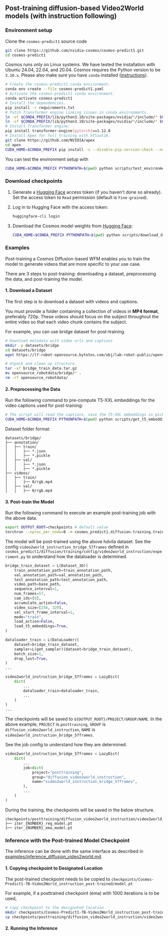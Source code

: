 ## Post-training diffusion-based Video2World models (with instruction following)

### Environment setup
Clone the `cosmos-predict1` source code
```bash
git clone https://github.com/nvidia-cosmos/cosmos-predict1.git
cd cosmos-predict1
```

Cosmos runs only on Linux systems. We have tested the installation with Ubuntu 24.04, 22.04, and 20.04.
Cosmos requires the Python version to be `3.10.x`. Please also make sure you have `conda` installed ([instructions](https://docs.conda.io/projects/conda/en/latest/user-guide/install/index.html)).

```bash
# Create the cosmos-predict1 conda environment.
conda env create --file cosmos-predict1.yaml
# Activate the cosmos-predict1 conda environment.
conda activate cosmos-predict1
# Install the dependencies.
pip install -r requirements.txt
# Patch Transformer engine linking issues in conda environments.
ln -sf $CONDA_PREFIX/lib/python3.10/site-packages/nvidia/*/include/* $CONDA_PREFIX/include/
ln -sf $CONDA_PREFIX/lib/python3.10/site-packages/nvidia/*/include/* $CONDA_PREFIX/include/python3.10
# Install Transformer engine.
pip install transformer-engine[pytorch]==1.12.0
# Install Apex for full training with bfloat16.
git clone https://github.com/NVIDIA/apex
cd apex
CUDA_HOME=$CONDA_PREFIX pip install -v --disable-pip-version-check --no-cache-dir --no-build-isolation --config-settings "--build-option=--cpp_ext" --config-settings "--build-option=--cuda_ext" .
```

You can test the environment setup with
```bash
CUDA_HOME=$CONDA_PREFIX PYTHONPATH=$(pwd) python scripts/test_environment.py
```

### Download checkpoints

1. Generate a [Hugging Face](https://huggingface.co/settings/tokens) access token (if you haven't done so already). Set the access token to `Read` permission (default is `Fine-grained`).

2. Log in to Hugging Face with the access token:
   ```bash
   huggingface-cli login
   ```

3. Download the Cosmos model weights from [Hugging Face](https://huggingface.co/collections/nvidia/cosmos-predict1-67c9d1b97678dbf7669c89a7):
   ```bash
   CUDA_HOME=$CONDA_PREFIX PYTHONPATH=$(pwd) python scripts/download_diffusion_checkpoints.py --model_sizes 7B 14B --model_types Video2World
   ```

### Examples

Post-training a Cosmos Diffusion-based WFM enables you to train the model to generate videos that are more specific to your use case.

There are 3 steps to post-training: downloading a dataset, preprocessing the data, and post-training the model.

#### 1. Download a Dataset

The first step is to download a dataset with videos and captions.

You must provide a folder containing a collection of videos in **MP4 format**, preferably 720p. These videos should focus on the subject throughout the entire video so that each video chunk contains the subject.

For example, you can use bridge dataset for post-training.


```bash
# Download metadata with video urls and captions
mkdir -p datasets/bridge
cd datasets/bridge
wget https://lf-robot-opensource.bytetos.com/obj/lab-robot-public/opensource_IRASim_v1/bridge_train_data.tar.gz

# Unpack and clean up structure.
tar -xf bridge_train_data.tar.gz
mv opensource_robotdata/bridge/* .
rm -rf opensource_robotdata/
```


#### 2. Preprocessing the Data

Run the following command to pre-compute T5-XXL embeddings for the video captions used for post-training:

```bash
# The script will read the captions, save the T5-XXL embeddings in pickle format.
CUDA_HOME=$CONDA_PREFIX PYTHONPATH=$(pwd) python scripts/get_t5_embeddings_from_bridge.py --dataset_path datasets/bridge
```

Dataset folder format:
```
datasets/bridge/
├── annotation/
│   ├── train/
│   │   ├── *.json
│   │   ├── *.pickle
│   ├── val/
│   │   ├── *.json
│   │   ├── *.pickle
├── videos/
│   ├── train/
│   │   ├── 0/rgb.mp4
│   ├── val/
│   │   ├── 0/rgb.mp4
```


#### 3. Post-train the Model

Run the following command to execute an example post-training job with the above data.
```bash
export OUTPUT_ROOT=checkpoints # default value
torchrun --nproc_per_node=8 -m cosmos_predict1.diffusion.training.train --config=cosmos_predict1/diffusion/training/config/config.py -- experiment=video2world_instruction_bridge_57frames
```

The model will be post-trained using the above hdvila dataset.
See the config `video2world_instruction_bridge_57frames` defined in `cosmos_predict1/diffusion/training/config/video2world_instruction/experiment.py` to understand how the dataloader is determined.

```python
bridge_train_dataset = L(Dataset_3D)(
    train_annotation_path=train_annotation_path,
    val_annotation_path=val_annotation_path,
    test_annotation_path=test_annotation_path,
    video_path=base_path,
    sequence_interval=1,
    num_frames=57,
    cam_ids=[0],
    accumulate_action=False,
    video_size=[256, 320],
    val_start_frame_interval=1,
    mode="train",
    load_action=False,
    load_t5_embeddings=True,
)

dataloader_train = L(DataLoader)(
    dataset=bridge_train_dataset,
    sampler=L(get_sampler)(dataset=bridge_train_dataset),
    batch_size=1,
    drop_last=True,
)
...

video2world_instruction_bridge_57frames = LazyDict(
    dict(
        ...
        dataloader_train=dataloader_train,
        ...
    )
)
...
```

The checkpoints will be saved to `${OUTPUT_ROOT}/PROJECT/GROUP/NAME`.
In the above example, `PROJECT` is `posttraining`, `GROUP` is `diffusion_video2world_instruction`, `NAME` is `video2world_instruction_bridge_57frames`.

See the job config to understand how they are determined.
```python
video2world_instruction_bridge_57frames = LazyDict(
    dict(
        ...
        job=dict(
            project="posttraining",
            group="diffusion_video2world_instruction",
            name="video2world_instruction_bridge_57frames",
        ),
        ...
    )
)
```

During the training, the checkpoints will be saved in the below structure.
```
checkpoints/posttraining/diffusion_video2world_instruction/video2world_instruction_bridge_57frames/checkpoints/
├── iter_{NUMBER}_reg_model.pt
├── iter_{NUMBER}_ema_model.pt
```


### Inference with the Post-trained Model Checkpoint

The inference can be done with the same interface as described in [examples/inference_diffusion_video2world.md](examples/inference_diffusion_video2world.md).

#### 1. Copying checkpoint to Designated Location

The post-trained checkpoint needs to be copied to `checkpoints/Cosmos-Predict1-7B-Video2World_instruction_post-trained/model.pt`

For example, if a posttrained checkpoint (ema) with 1000 iterations is to be used,
```bash
# copy checkpoint to the designated location
mkdir checkpoints/Cosmos-Predict1-7B-Video2World_instruction_post-trained/
cp checkpoints/posttraining/diffusion_video2world_instruction/video2world_instruction_bridge_57frames/checkpoints/iter_000001000_ema_model.pt checkpoints/Cosmos-Predict1-7B-Video2World_instruction_post-trained/model.pt
```
#### 2. Running the Inference

<!-- This is the basic example for running inference on the post-trained 7B model with a single image.
```bash
CUDA_HOME=$CONDA_PREFIX PYTHONPATH=$(pwd) python cosmos_predict1/diffusion/inference/video2world.py \
    --checkpoint_dir checkpoints \
    --diffusion_transformer_dir Cosmos-Predict1-7B-Video2World_instruction_post-trained \
    --input_image_or_video_path assets/diffusion/video2world_input0.jpg \
    --num_input_frames 1 \
    --offload_prompt_upsampler \
    --video_save_name diffusion-video2world-7b-post-trained
``` -->
